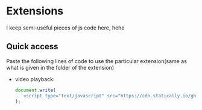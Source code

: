 # Extensions

I keep semi-useful pieces of js code here, hehe

## Quick access

Paste the following lines of code to use the particular extension(same as what is given in the folder of the extension)

- video playback:

  ```js
  document.write(
    `<script type="text/javascript" src="https://cdn.statically.io/gh/jujhaar2409/extensions/videoplayback/videoplayback.js"></script>`,
  );
  ```
